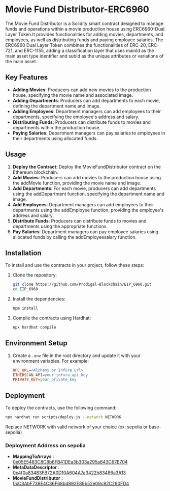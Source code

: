 # Movie Fund Distributor-ERC6960

The Movie Fund Distributor is a Solidity smart contract designed to manage funds and operations within a movie production house using ERC6960-Dual Layer Token.It provides functionalities for adding movies, departments, and employees, as well as distributing funds and paying employee salaries. The ERC6960 Dual Layer Token combines the functionalities of ERC-20, ERC-721, and ERC-1155, adding a classification layer that uses mainId as the main asset type identifier and subId as the unique attributes or variations of the main asset.

## Key Features

- **Adding Movies**: Producers can add new movies to the production house, specifying the movie name and associated image.
- **Adding Departments**: Producers can add departments to each movie, defining the department name and image.
- **Adding Employees**: Department managers can add employees to their departments, specifying the employee's address and salary.
- **Distributing Funds**: Producers can distribute funds to movies and departments within the production house.
- **Paying Salaries**: Department managers can pay salaries to employees in their departments using allocated funds.

## Usage

1. **Deploy the Contract**: Deploy the MovieFundDistributor contract on the Ethereum blockchain.
2. **Add Movies**: Producers can add movies to the production house using the addMovie function, providing the movie name and image.
3. **Add Departments**: For each movie, producers can add departments using the addDepartment function, specifying the department name and image.
4. **Add Employees**: Department managers can add employees to their departments using the addEmployee function, providing the employee's address and salary.
5. **Distribute Funds**: Producers can distribute funds to movies and departments using the appropriate functions.
6. **Pay Salaries**: Department managers can pay employee salaries using allocated funds by calling the addEmployeesalary function.

## Installation

To install and use the contracts in your project, follow these steps:

1. Clone the repository:

   ```sh
   git clone https://github.com/Prodigal-Blockchain/EIP_6960.git
   cd EIP_6960
   ```

2. Install the dependencies:

   ```sh
   npm install
   ```

3. Compile the contracts using Hardhat:
   ```sh
   npx hardhat compile
   ```

## Environment Setup

1. Create a `.env` file in the root directory and update it with your environment variables. For example:

   ```ini
   RPC_URL=<Alchemy or Infura url>
   ETHERSCAN_API=your_infura_api_key
   PRIVATE_KEY=your_private_key
   ```

## Deployment

To deploy the contracts, use the following command:

```sh
npx hardhat run scripts/deploy.js --network NETWORK
```

Replace NETWORK with valid network of your choice (ex: sepolia or base-sepolia)

### Deployment Address on sepolia

- **MappingToArrays** : [0x05E5483C8C8b6FB41DEa3b303a295a643C67E704](https://sepolia.etherscan.io/address/0x05E5483C8C8b6FB41DEa3b303a295a643C67E704)
- **MetaDataDescriptor** : [0x4f0a83483FB72A0D10A604A7a3422b83486a3A13](https://sepolia.etherscan.io/address/0x4f0a83483FB72A0D10A604A7a3422b83486a3A13)
- **MovieFundDistributor** : [0xC3AbF738E4C36F68bd892E89b52e09c82C290FD4](https://sepolia.etherscan.io/address/0xC3AbF738E4C36F68bd892E89b52e09c82C290FD4)
